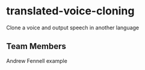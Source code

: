 # translated-voice-cloning
Clone a voice and output speech in another language

## Team Members
Andrew Fennell
example
